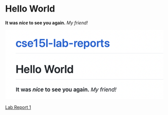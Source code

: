 # Hello World
**It was *nice* to see you again.** *My friend!*

![image](LabWeek0.PNG)

[Lab Report 1](lab-report-1-week-0.html)